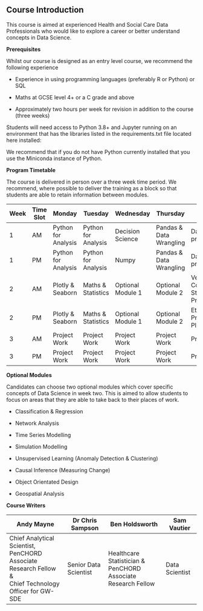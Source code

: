 ## Course Introduction

This course is aimed at experienced Health and Social Care Data Professionals who would like to explore a career or better understand concepts in Data Science. 

**Prerequisites**

Whilst our course is designed as an entry level course, we recommend the following experience

- Experience in using programming languages (preferably R or Python) or SQL

- Maths at GCSE level 4+ or a C grade and above

- Approximately two hours per week for revision in addition to the course (three weeks)

Students will need access to Python 3.8+ and Jupyter running on an environment that has the libraries listed in the requirements.txt file located here installed: 

We recommend that if you do not have Python currently installed that you use the Miniconda instance of Python. 

**Program Timetable**

The course is delivered in person over a three week time period. We recommend, where possible to deliver the training as a block so that students are able to retain information between modules. 

| Week | Time Slot | Monday              | Tuesday             | Wednesday         | Thursday                | Friday                                |
| ---- | --------- | ------------------- | ------------------- | ----------------- | ----------------------- | ------------------------------------- |
| 1    | AM        | Python for Analysis | Python for Analysis | Decision Science  | Pandas & Data Wrangling | Data Pre-processing                   |
| 1    | PM        | Python for Analysis | Python for Analysis | Numpy             | Pandas & Data Wrangling | Data Pre-processing                   |
| 2    | AM        | Plotly & Seaborn    | Maths & Statistics  | Optional Module 1 | Optional Module 2       | Version Control & Structuring Project |
| 2    | PM        | Plotly & Seaborn    | Maths & Statistics  | Optional Module 1 | Optional Module 2       | Ethics & Project Planning             |
| 3    | AM        | Project Work        | Project Work        | Project Work      | Project Work            | Project Work                          |
| 3    | PM        | Project Work        | Project Work        | Project Work      | Project Work            | Presentations                         |

**Optional Modules**

Candidates can choose two optional modules which cover specific concepts of Data Science in week two. This is aimed to allow students to focus on areas that they are able to take back to their places of work. 

- Classification & Regression

- Network Analysis

- Time Series Modelling

- Simulation Modelling

- Unsupervised Learning (Anomaly Detection & Clustering)

- Causal Inference (Measuring Change)

- Object Orientated Design

- Geospatial Analysis

**Course Writers**

| Andy Mayne                                                                                                    | Dr Chris Sampson      | Ben Holdsworth                                                    | Sam Vautier    |
| ------------------------------------------------------------------------------------------------------------- | --------------------- | ----------------------------------------------------------------- | -------------- |
| Chief Analytical Scientist,<br/>PenCHORD Associate Research Fellow & <br/>Chief Technology Officer for GW-SDE | Senior Data Scientist | Healthcare Statistician & <br/>PenCHORD Associate Research Fellow | Data Scientist |
